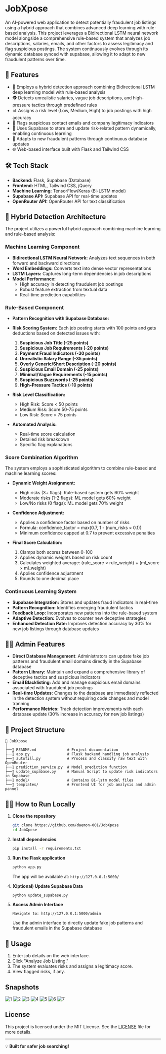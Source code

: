 # JobXpose

An AI-powered web application to detect potentially fraudulent job listings using a hybrid approach that combines advanced deep learning with rule-based analysis. This project leverages a Bidirectional LSTM neural network model alongside a comprehensive rule-based system that analyzes job descriptions, salaries, emails, and other factors to assess legitimacy and flag suspicious postings. The system continuously evolves through its dynamic database synced with supabase, allowing it to adapt to new fraudulent patterns over time.

## 🚀 Features

- 🧠 Employs a hybrid detection approach combining Bidirectional LSTM deep learning model with rule-based analysis
- 🕵️ Detects unrealistic salaries, vague job descriptions, and high-pressure tactics through predefined rules
- 📊 Assigns a risk level (Low, Medium, High) to job postings with high accuracy
- 📩 Flags suspicious contact emails and company legitimacy indicators
- 🔗 Uses Supabase to store and update risk-related pattern dynamically, enabling continuous learning
- 🔄 Adapts to new fraudulent patterns through continuous database updates
- 🌐 Web-based interface built with Flask and Tailwind CSS

## 🛠 Tech Stack

- **Backend:** Flask, Supabase (Database)
- **Frontend:** HTML, Tailwind CSS, jQuery
- **Machine Learning:** TensorFlow/Keras (Bi-LSTM model)
- **Supabase API:** Supabase API for real-time updates
- **OpenRouter API:** OpenRouter API for text classification

## 🤖 Hybrid Detection Architecture

The project utilizes a powerful hybrid approach combining machine learning and rule-based analysis:

### Machine Learning Component
- **Bidirectional LSTM Neural Network:** Analyzes text sequences in both forward and backward directions
- **Word Embeddings:** Converts text into dense vector representations
- **LSTM Layers:** Captures long-term dependencies in job descriptions
- **Model Performance:**
  - High accuracy in detecting fraudulent job postings
  - Robust feature extraction from textual data
  - Real-time prediction capabilities

### Rule-Based Component
- **Pattern Recognition with Supabase Database:**
- **Risk Scoring System:** Each job posting starts with 100 points and gets deductions based on detected issues with:
  1. **Suspicious Job Title (-25 points)**
  2. **Suspicious Job Requirements (-20 points)**
  3. **Payment Fraud Indicators (-30 points)**
  4. **Unrealistic Salary Range (-35 points)**
  5. **Overly Generic/Short Description (-20 points)**
  6. **Suspicious Email Domain (-25 points)**
  7. **Minimal/Vague Requirements (-15 points)**
  8. **Suspicious Buzzwords (-25 points)**
  9. **High-Pressure Tactics (-10 points)**

- **Risk Level Classification:**
  - High Risk: Score < 50 points
  - Medium Risk: Score 50-75 points
  - Low Risk: Score > 75 points

- **Automated Analysis:**
  - Real-time score calculation
  - Detailed risk breakdown
  - Specific flag explanations

### Score Combination Algorithm
The system employs a sophisticated algorithm to combine rule-based and machine learning scores:

- **Dynamic Weight Assignment:**
  - High risks (3+ flags): Rule-based system gets 60% weight
  - Moderate risks (1-2 flags): ML model gets 60% weight
  - Low/No risks (0 flags): ML model gets 70% weight

- **Confidence Adjustment:**
  - Applies a confidence factor based on number of risks
  - Formula: confidence_factor = max(0.7, 1 - (num_risks × 0.1))
  - Minimum confidence capped at 0.7 to prevent excessive penalties

- **Final Score Calculation:**
  1. Clamps both scores between 0-100
  2. Applies dynamic weights based on risk count
  3. Calculates weighted average: (rule_score × rule_weight) + (ml_score × ml_weight)
  4. Applies confidence adjustment
  5. Rounds to one decimal place

### Continuous Learning System
- **Supabase Integration:** Stores and updates fraud indicators in real-time
- **Pattern Recognition:** Identifies emerging fraudulent tactics
- **Feedback Loop:** Incorporates new patterns into the rule-based system
- **Adaptive Detection:** Evolves to counter new deceptive strategies
- **Enhanced Detection Rate:** Improves detection accuracy by 30% for new job listings through database updates

## 👩‍💼 Admin Features

- **Direct Database Management:** Administrators can update fake job patterns and fraudulent email domains directly in the Supabase database
- **Pattern Library:** Maintain and expand a comprehensive library of deceptive tactics and suspicious indicators
- **Email Blacklisting:** Add and manage suspicious email domains associated with fraudulent job postings
- **Real-time Updates:** Changes to the database are immediately reflected in the detection system without requiring code changes and model tranning
- **Performance Metrics:** Track detection improvements with each database update (30% increase in accuracy for new job listings)

## 📂 Project Structure

```
📝 JobXpose
│
├──📄 README.md              # Project documentation
├──📄 app.py                 # Flask backend handling job analysis
├──📄 autofill.py            # Process and classify raw text with OpenRouter
├──📄 prediction_service.py  # Model prediction function
├──📄 update_supabase.py     # Manual Script to update risk indicators in Supabase
├──📂 model/                 # Contains Bi-lstm model files
└──📂 templates/             # Frontend UI for job analysis and admin pannel
```

## 🏃‍♂️ How to Run Locally

1. **Clone the repository**
   ```sh
   git clone https://github.com/daemon-001/JobXpose
   cd JobXpose
   ```

2. **Install dependencies**
   ```sh
   pip install -r requirements.txt
   ```

3. **Run the Flask application**
   ```sh
   python app.py
   ```
   The app will be available at: `http://127.0.0.1:5000/`

4. **(Optional) Update Supabase Data**
   ```sh
   python update_supabase.py
   ```

5. **Access Admin Interface**
   ```
   Navigate to: http://127.0.0.1:5000/admin
   ```
   Use the admin interface to directly update fake job patterns and fraudulent emails in the Supabase database

## 📝 Usage

1. Enter job details on the web interface.
2. Click "Analyze Job Listing."
3. The system evaluates risks and assigns a legitimacy score.
4. View flagged risks, if any.

## Snapshots
![1](https://github.com/user-attachments/assets/c498dff8-b196-422d-95b3-bac5af0e6f32)
![2](https://github.com/user-attachments/assets/2e853937-4883-4874-b965-67e62a08e121)
![3](https://github.com/user-attachments/assets/014e2a47-376a-496e-b681-13ba107fcd38)
![4](https://github.com/user-attachments/assets/1fc998ef-3722-4559-89eb-966cbf2a5af0)
![5](https://github.com/user-attachments/assets/7e18b40e-e1f5-4750-86ce-75b7542c3926)
![6](https://github.com/user-attachments/assets/ea7b3c79-e61f-4025-a150-7ffd92b757b9)
![7](https://github.com/user-attachments/assets/8701929b-b989-4ae9-9a0d-4ef478d65b17)


## License

This project is licensed under the MIT License. See the [LICENSE](LICENSE) file for more details.

---

💡 **Built for safer job searching!**


